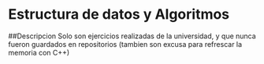# Estructura de datos y Algoritmos

##Descripcion
Solo son ejercicios realizadas de la universidad, y que nunca fueron guardados en repositorios (tambien son excusa para refrescar la memoria con C++)
